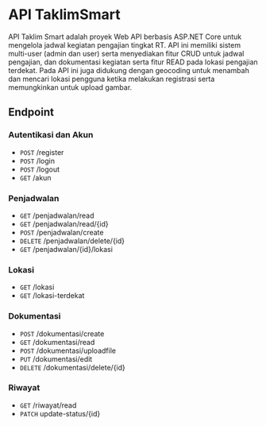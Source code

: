 # API TaklimSmart
API Taklim Smart adalah proyek Web API berbasis ASP.NET Core untuk mengelola jadwal kegiatan pengajian tingkat RT. API ini memiliki sistem multi-user (admin dan user) serta menyediakan fitur CRUD untuk jadwal pengajian, dan dokumentasi kegiatan serta fitur READ pada lokasi pengajian terdekat. Pada API ini juga didukung dengan geocoding untuk menambah dan mencari lokasi pengguna ketika melakukan registrasi serta memungkinkan untuk upload gambar.

## Endpoint
### Autentikasi dan Akun
- `POST` /register
- `POST` /login
- `POST` /logout
- `GET` /akun

### Penjadwalan
- `GET` /penjadwalan/read
- `GET` /penjadwalan/read/{id}
- `POST` /penjadwalan/create
- `DELETE` /penjadwalan/delete/{id}
- `GET`	/penjadwalan/{id}/lokasi

### Lokasi
- `GET` /lokasi
- `GET` /lokasi-terdekat

### Dokumentasi
- `POST` /dokumentasi/create
- `GET` /dokumentasi/read
- `POST` /dokumentasi/uploadfile
- `PUT` /dokumentasi/edit
- `DELETE` /dokumentasi/delete/{id}

### Riwayat
- `GET` /riwayat/read
- `PATCH` update-status/{id}
